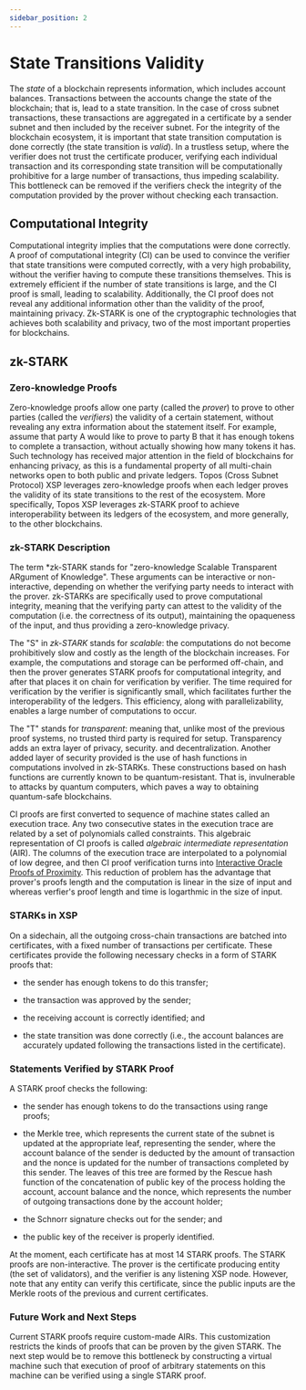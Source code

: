 ```yaml
---
sidebar_position: 2
---
```


# State Transitions Validity

The _state_ of a blockchain represents information, which includes account balances. Transactions between the accounts change the state of the blockchain; that is, lead to a state transition. In the case of cross subnet transactions, these transactions are aggregated in a certificate by a sender subnet and then included by the receiver subnet. For the integrity of the blockchain ecosystem, it is important that state transition computation is done correctly (the state transition is _valid_). In a trustless setup, where the verifier does not trust the certificate producer, verifying each individual transaction and its corresponding state transition will be computationally prohibitive for a large number of transactions, thus impeding scalability. This bottleneck can be removed if the verifiers check the integrity of the computation provided by the prover without checking each transaction.

## Computational Integrity

Computational integrity implies that the computations were done correctly. A proof of computational integrity (CI) can be used to convince the verifier that state transitions were computed correctly, with a very high probability, without the verifier having to compute
these transitions themselves. This is extremely efficient if the number of state transitions is large, and the CI proof is small, leading to scalability. Additionally, the CI proof does not reveal
any additional information other than the validity of the proof, maintaining privacy. Zk-STARK is one of the cryptographic technologies that achieves both scalability and privacy, two of the most important properties for blockchains.

## zk-STARK

### Zero-knowledge Proofs

Zero-knowledge proofs allow one party (called the _prover_) to prove to other parties (called the _verifiers_) the validity of a certain statement, without revealing any extra information about the statement itself. For example, assume that party A would like to prove to party
B that it has enough tokens to complete a transaction, without actually showing how many tokens it has. Such technology has received major attention in the field of blockchains for enhancing privacy, as this is a fundamental property of all multi-chain networks open to
both public and private ledgers. Topos (Cross Subnet Protocol) XSP leverages zero-knowledge proofs when each ledger proves the validity of its state transitions to the rest of the ecosystem. More specifically, Topos XSP leverages zk-STARK proof to achieve interoperability between its ledgers of the ecosystem, and more generally, to the other blockchains.

### zk-STARK Description

The term \*zk-STARK stands for "zero-knowledge Scalable Transparent ARgument of Knowledge". These arguments can be interactive or non-interactive, depending on whether the verifying party needs to interact with the prover. zk-STARKs are specifically used to prove computational integrity, meaning that the verifying party can attest to the validity of the computation (i.e. the correctness of its output), maintaining the opaqueness of the input, and thus providing a zero-knowledge privacy.

The "S" in _zk-STARK_ stands for _scalable_: the computations do not become prohibitively slow and costly as the length of the blockchain increases. For example, the computations and storage can be performed off-chain, and then the prover generates STARK proofs for computational integrity, and after that places it on chain for verification by verifier. The time required for verification by the verifier is significantly small, which facilitates further the interoperability of the ledgers. This efficiency, along with parallelizability, enables a large number of computations to occur.

The "T" stands for _transparent_: meaning that, unlike most of the previous proof systems, no trusted third party is required for setup. Transparency adds an extra layer of privacy, security. and decentralization. Another added layer of security provided is the use of hash functions in computations involved in zk-STARKs. These constructions based on hash functions are currently known to be quantum-resistant. That is, invulnerable to attacks by quantum computers, which paves a way to obtaining quantum-safe blockchains.

CI proofs are first converted to sequence of machine states called an execution trace. Any two consecutive states in the execution trace are related by a set of polynomials called constraints. This algebraic representation of CI proofs is called _algebraic intermediate representation_ (AIR). The columns of the execution trace are interpolated to a polynomial of low degree, and then CI proof verification turns into [Interactive Oracle Proofs of Proximity](https://eccc.weizmann.ac.il/report/2017/134/download/). This reduction of problem has the advantage that prover's proofs length and the computation is linear in the size of input and whereas verfier's proof length and time is logarthmic in the size of input.

### STARKs in XSP

On a sidechain, all the outgoing cross-chain transactions are batched into certificates, with a fixed number of transactions per certificate. These certificates provide the following necessary checks in a form of STARK proofs that:

- the sender has enough tokens to do this transfer;

- the transaction was approved by the sender;

- the receiving account is correctly identified; and

- the state transition was done correctly (i.e., the account balances are accurately updated following the transactions listed in the certificate).

### Statements Verified by STARK Proof

A STARK proof checks the following:

- the sender has enough tokens to do the transactions using range proofs;

- the Merkle tree, which represents the current state of the subnet is updated at the appropriate leaf, representing the sender, where the account balance of the sender is deducted by the amount of transaction and the nonce is updated for the number of transactions completed by this sender. The leaves of this tree are formed by the Rescue hash function of the concatenation of public key of the process holding the account, account balance and the nonce, which represents the number of outgoing transactions done by the account holder;

- the Schnorr signature checks out for the sender; and

- the public key of the receiver is properly identified.

At the moment, each certificate has at most 14 STARK proofs. The STARK proofs are non-interactive. The prover is the certificate producing entity (the set of validators), and the verifier is any listening XSP node. However, note that any entity can verify this certificate, since the public inputs are the Merkle roots of the previous and current certificates.

### Future Work and Next Steps

Current STARK proofs require custom-made AIRs. This customization restricts the kinds of proofs that can be proven by the given STARK. The next step would be to remove this bottleneck by constructing a virtual machine such that execution of proof of arbitrary statements on this machine can be verified using a single STARK proof.
